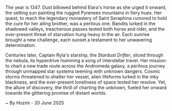 
The year is 1347.  Dust billowed behind Elara's horse as she urged it onward, the setting sun painting the rugged Pyrenees mountains in fiery hues.  Her quest, to reach the legendary monastery of Saint Seraphina rumored to hold the cure for her ailing brother, was a perilous one. Bandits lurked in the shadowed valleys, treacherous passes tested both horse and rider, and the ever-present threat of starvation hung heavy in the air.  Each sunrise brought a new challenge, each sunset a testament to her unwavering determination.

Centuries later, Captain Ryla's starship, the *Stardust Drifter*, sliced through the nebula, its hyperdrive humming a song of interstellar travel.  Her mission: to chart a new trade route across the Andromeda galaxy, a perilous journey through unmapped star systems teeming with unknown dangers.  Cosmic storms threatened to shatter her vessel, alien lifeforms lurked in the inky blackness, and the ever-present loneliness of space tested her resolve. Yet, the allure of discovery, the thrill of charting the unknown, fueled her onward towards the glittering promise of distant worlds.

~ By Hozmi - 20 June 2025
